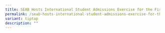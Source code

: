 ```yaml
---
title: SEAB Hosts International Student Admissions Exercise for the First Time
permalink: /seab-hosts-international-student-admissions-exercise-for-the-first-time/
variant: tiptap
description: ""
---
```

